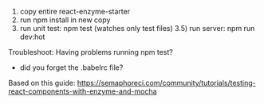 1) copy entire react-enzyme-starter
2) run npm install in new copy
3) run unit test: npm test (watches only test files)
3.5) run server: npm run dev:hot

Troubleshoot:
Having problems running npm test?
- did you forget the .babelrc file?


Based on this guide: https://semaphoreci.com/community/tutorials/testing-react-components-with-enzyme-and-mocha